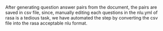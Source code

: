 After generating question answer pairs from the document, the pairs are saved in csv file, since, manually editing each questions in the nlu.yml of rasa is a tedious task, we have automated the step by converting the csv file into the rasa acceptable nlu format.
